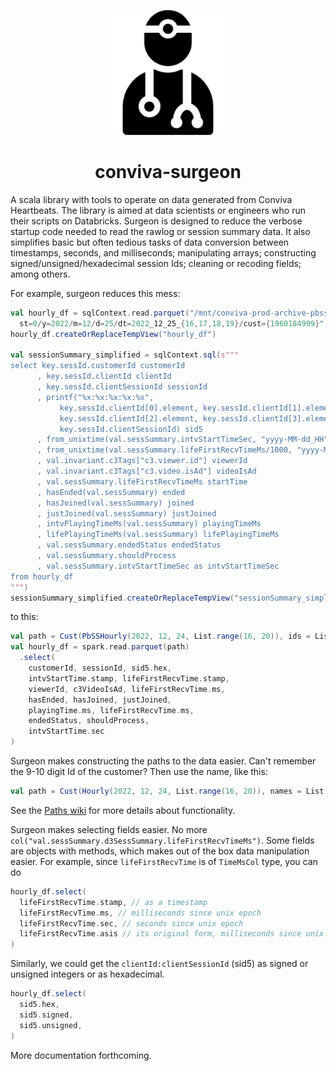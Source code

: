 <p align="center">
<img src="./media/surgeon-283.png" alt="" width="200" >
</p>

<h1 align="center"> conviva-surgeon</h1>
A scala library with tools to operate on data generated from Conviva
Heartbeats. The library is aimed at data scientists or engineers who run their scripts on Databricks. Surgeon is designed to reduce the verbose startup code needed to read the rawlog or session summary data. It also simplifies basic but often tedious tasks of data conversion between timestamps, seconds, and milliseconds; manipulating arrays; constructing signed/unsigned/hexadecimal session Ids; cleaning or recoding fields; among others.

For example, surgeon reduces this mess:

```scala
val hourly_df = sqlContext.read.parquet("/mnt/conviva-prod-archive-pbss-hourly/pbss/hourly/
  st=0/y=2022/m=12/d=25/dt=2022_12_25_{16,17,18,19}/cust={1960184999}")
hourly_df.createOrReplaceTempView("hourly_df")

val sessionSummary_simplified = sqlContext.sql(s"""
select key.sessId.customerId customerId
      , key.sessId.clientId clientId
      , key.sessId.clientSessionId sessionId
      , printf("%x:%x:%x:%x:%x",
           key.sessId.clientId[0].element, key.sessId.clientId[1].element,
           key.sessId.clientId[2].element, key.sessId.clientId[3].element,
           key.sessId.clientSessionId) sid5
      , from_unixtime(val.sessSummary.intvStartTimeSec, "yyyy-MM-dd_HH") date_hr
      , from_unixtime(val.sessSummary.lifeFirstRecvTimeMs/1000, "yyyy-MM-dd HH:mm:ss") startTimeUnix
      , val.invariant.c3Tags["c3.viewer.id"] viewerId
      , val.invariant.c3Tags["c3.video.isAd"] videoIsAd
      , val.sessSummary.lifeFirstRecvTimeMs startTime 
      , hasEnded(val.sessSummary) ended
      , hasJoined(val.sessSummary) joined
      , justJoined(val.sessSummary) justJoined
      , intvPlayingTimeMs(val.sessSummary) playingTimeMs 
      , lifePlayingTimeMs(val.sessSummary) lifePlayingTimeMs
      , val.sessSummary.endedStatus endedStatus
      , val.sessSummary.shouldProcess
      , val.sessSummary.intvStartTimeSec as intvStartTimeSec
from hourly_df
""")
sessionSummary_simplified.createOrReplaceTempView("sessionSummary_simplified")
```

to this:

``` scala
val path = Cust(PbSSHourly(2022, 12, 24, List.range(16, 20)), ids = List(1960184999))
val hourly_df = spark.read.parquet(path)
  .select(
    customerId, sessionId, sid5.hex, 
    intvStartTime.stamp, lifeFirstRecvTime.stamp, 
    viewerId, c3VideoIsAd, lifeFirstRecvTime.ms, 
    hasEnded, hasJoined, justJoined, 
    playingTime.ms, lifeFirstRecvTime.ms, 
    endedStatus, shouldProcess, 
    intvStartTime.sec
)
```
Surgeon makes constructing the paths to the data easier. 
Can't remember the 9-10 digit Id of the customer? Then use the name, like this:

```scala 
val path = Cust(Hourly(2022, 12, 24, List.range(16, 20)), names = List("CBSCom"))
```
See the [Paths wiki](https://github.com/Conviva-Internal/conviva-surgeon/1-Paths-to-datasets) for more details about functionality.

Surgeon makes selecting fields easier. No more
`col("val.sessSummary.d3SessSummary.lifeFirstRecvTimeMs")`. Some fields are
objects with methods, which makes out of the box data manipulation easier. For
example, since `lifeFirstRecvTime` is of `TimeMsCol` type, you can do 

```scala 
hourly_df.select(
  lifeFirstRecvTime.stamp, // as a timestamp 
  lifeFirstRecvTime.ms, // milliseconds since unix epoch
  lifeFirstRecvTime.sec, // seconds since unix epoch
  lifeFirstRecvTime.asis // its original form, milliseconds since unix epoch
)
```

Similarly, we could get the `clientId:clientSessionId` (sid5) as signed or unsigned
integers or as hexadecimal.

```scala 
hourly_df.select(
  sid5.hex, 
  sid5.signed, 
  sid5.unsigned, 
)
```

More documentation forthcoming. 

<!-- Please see the wiki page for descriptions of surgeon's features. --> 

